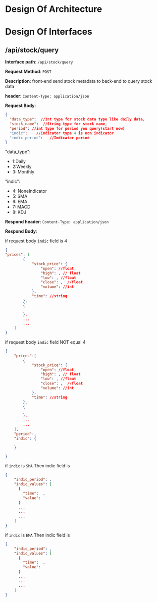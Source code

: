 # Design Of Architecture 
# Design Of Interfaces
## /api/stock/query
**Interface path**: `/api/stock/query`

**Request Method**: `POST`

**Description**: front-end send stock metadata to back-end to query stock data 

**header**: `Content-Type: application/json`

**Request Body**: 
```json
{
  "data_type":  //Int type for stock data type like daily data,
  "stock_name":  //String type for stock name,
  "period": //int type for period you query(start now)
  "indic":    //Indicator type 4 is non indicator
  "indic_period":   //Indicator period
}
```

"data_type":

- 1:Daily
- 2:Weekly
- 3: Monthly

"indic":

- 4: NoneIndicator
- 5: SMA
- 6: EMA
- 7: MACD
- 8: KDJ


**Respond header**: `Content-Type: application/json`

**Respond Body**:

if request body `indic` field is 4 
```json
{
"prices": [
        {
            "stock_price": {
                "open": //float,
                "high": , // float
                "low": , //float
                "close": ,  //float
                "volume": //int
            },
            "time": //string
        },
        {

        }，
        ...
        ...
    ]
}
```

if request body  `indic` field NOT equal  4 
```json
{
    "prices":[
        {
            "stock_price": {
                "open": //float,
                "high": , // float
                "low": , //float
                "close": ,  //float
                "volume": //int
            },
            "time": //string
        },
        {

        }，
        ...
        ...
    ],
    "period":,
    "indic": {

    }

}
```
if `indic` is ```SMA``` Then indic field is 

```json
{
    "indic_period": ,
    "indic_values": [
      {
        "time":  ,
        "value":
      }
      ...
      ...
      ...
    ]
}
```

if `indic` is ```EMA``` Then indic field is 

```json
{
    "indic_period": ,
    "indic_values": [
      {
        "time":  ,
        "value":
      }
      ...
      ...
      ...
    ]
}
```